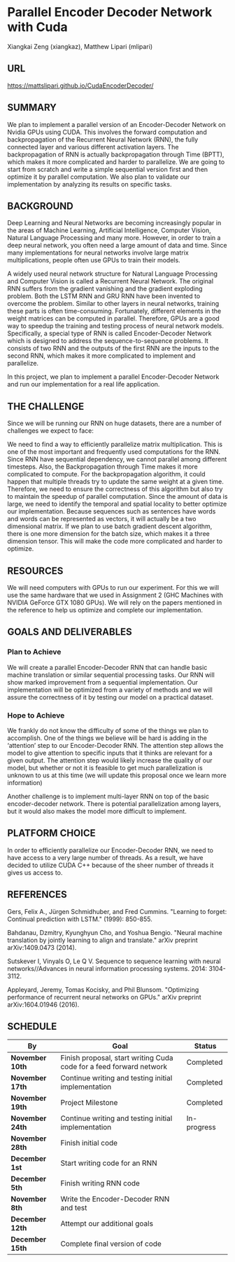# Parallel Encoder Decoder Network with Cuda
Xiangkai Zeng (xiangkaz), Matthew Lipari (mlipari)

## URL
https://mattslipari.github.io/CudaEncoderDecoder/

## SUMMARY

We plan to implement a parallel version of an Encoder-Decoder Network on Nvidia GPUs using CUDA. This involves the forward computation and backpropagation of the Recurrent Neural Network (RNN), the fully connected layer and various different activation layers. The backpropagation of RNN is actually backpropagation through Time (BPTT), which makes it more complicated and harder to parallelize. We are going to start from scratch and write a simple sequential version first and then optimize it by parallel computation. We also plan to validate our implementation by analyzing its results on specific tasks.

## BACKGROUND

Deep Learning and Neural Networks are becoming increasingly popular in the areas of Machine Learning, Artificial Intelligence, Computer Vision, Natural Language Processing and many more. However, in order to train a deep neural network, you often need a large amount of data and time. Since many implementations for neural networks involve large matrix multiplications, people often use GPUs to train their models. 

A widely used neural network structure for Natural Language Processing and Computer Vision is called a Recurrent Neural Network. The original RNN suffers from the gradient vanishing and the gradient exploding problem. Both the  LSTM RNN and GRU RNN have been invented to overcome the problem. Similar to other layers in neural networks, training these parts is often time-consuming. Fortunately, different elements in the weight matrices can be computed in parallel. Therefore, GPUs are a good way to speedup the training and testing process of neural network models. Specifically, a special type of RNN is called Encoder-Decoder Network which is designed to address the sequence-to-sequence problems. It consists of two RNN and the outputs of the first RNN are the inputs to the second RNN, which makes it more complicated to implement and parallelize.

In this project, we plan to implement a parallel Encoder-Decoder Network and run our implementation for a real life application. 

## THE CHALLENGE

Since we will be running our RNN on huge datasets, there are a number of challenges we expect to face:

We need to find a way to efficiently parallelize matrix multiplication. This is one of the most important and frequently used computations for the RNN.
Since RNN have sequential dependency, we cannot parallel among different timesteps. Also, the Backpropagation through Time makes it more complicated to compute.
For the backpropagation algorithm, it could happen that multiple threads try to update the same weight at a given time. Therefore, we need to ensure the correctness of this algorithm but also try to maintain the speedup of parallel computation.
Since the amount of data is large, we need to identify the temporal and spatial locality to better optimize our implementation.
Because sequences such as sentences have words and words can be represented as vectors, it will actually be a two dimensional matrix. If we plan to use batch gradient descent algorithm, there is one more dimension for the batch size, which makes it a three dimension tensor. This will make the code more complicated and harder to optimize.

## RESOURCES
We will need computers with GPUs to run our experiment. For this we will use the same hardware that we used in Assignment 2 (GHC Machines with NVIDIA GeForce GTX 1080 GPUs). We will rely on the papers mentioned in the reference to help us optimize and complete our implementation.

## GOALS AND DELIVERABLES

### Plan to Achieve
We will create a parallel Encoder-Decoder RNN that can handle basic machine translation or similar sequential processing tasks. Our RNN will show marked improvement from a sequential implementation. Our implementation will be optimized from a variety of methods and we will assure the correctness of it by testing our model on a practical dataset.

### Hope to Achieve
We frankly do not know the difficulty of some of the things we plan to accomplish. One of the things we believe will be hard is adding in the ‘attention’ step to our Encoder-Decoder RNN. The attention step allows the model to give attention to specific inputs that it thinks are relevant for a given output. The attention step would likely increase the quality of our model, but whether or not it is feasible to get much parallelization is unknown to us at this time (we will update this proposal once we learn more information)

Another challenge is to implement multi-layer RNN on top of the basic encoder-decoder network. There is potential parallelization among layers, but it would also makes the model more difficult to implement. 

## PLATFORM CHOICE
In order to efficiently parallelize our Encoder-Decoder RNN, we need to have access to a very large number of threads. As a result, we have decided to utilize CUDA C++ because of the sheer number of threads it gives us access to.

## REFERENCES
Gers, Felix A., Jürgen Schmidhuber, and Fred Cummins. "Learning to forget: Continual prediction with LSTM." (1999): 850-855.

Bahdanau, Dzmitry, Kyunghyun Cho, and Yoshua Bengio. "Neural machine translation by jointly learning to align and translate." arXiv preprint arXiv:1409.0473 (2014).

Sutskever I, Vinyals O, Le Q V. Sequence to sequence learning with neural networks//Advances in neural information processing systems. 2014: 3104-3112.

Appleyard, Jeremy, Tomas Kocisky, and Phil Blunsom. "Optimizing performance of recurrent neural networks on GPUs." arXiv preprint arXiv:1604.01946 (2016). 

## SCHEDULE

**By** | **Goal** | **Status** |
---| ---| ---|
**November 10th** | Finish proposal, start writing Cuda code for a feed forward network | Completed |
**November 17th** | Continue writing and testing initial implementation | Completed |
**November 19th** | Project Milestone | Completed |
**November 24th** | Continue writing and testing initial implementation|  In-progress |
**November 28th** | Finish initial code |  |
**December 1st**  | Start writing code for an RNN  |  |
**December 5th** | Finish writing RNN code |  |
**November 8th** | Write the Encoder-Decoder RNN and test |  |
**December 12th** | Attempt our additional goals |  |
**December 15th**  | Complete final version of code |  |
